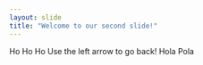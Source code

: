 ```yaml
---
layout: slide
title: "Welcome to our second slide!"
---
```

Ho Ho Ho
Use the left arrow to go back!
Hola Pola
